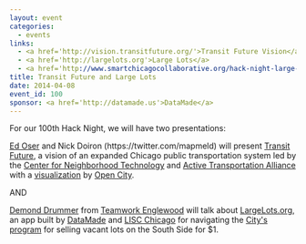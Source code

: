 ```yaml
---
layout: event
categories: 
  - events
links:
  - <a href='http://vision.transitfuture.org/'>Transit Future Vision</a>
  - <a href='http://largelots.org'>Large Lots</a>
  - <a href='http://www.smartchicagocollaborative.org/hack-night-large-lots/'>Hack Night Live: Transit Future and LargeLots.org</a>
title: Transit Future and Large Lots
date: 2014-04-08
event_id: 100
sponsor: <a href='http://datamade.us'>DataMade</a>
---
```


<p>For our 100th Hack Night, we will have two presentations:</p><p><a href='http://www.linkedin.com/pub/edward-oser/34/83b/552'>Ed Oser</a> and Nick Doiron (https://twitter.com/mapmeld) will present <a href='http://transitfuture.org/'>Transit Future</a>, a vision of an expanded Chicago public transportation system led by the <a href='http://www.cnt.org/'>Center for Neighborhood Technology</a> and <a href='http://www.activetrans.org/'>Active Transportation Alliance</a> with a <a href='http://vision.transitfuture.org/'>visualization</a> by <a href='http://opencityapps.org/'>Open City</a>.</p><p>AND</p><p><a href='https://twitter.com/citizendrummer'>Demond Drummer</a> from <a href='http://www.teamworkenglewood.org/index.html'>Teamwork Englewood</a> will talk about <a href='http://largelots.org'>LargeLots.org</a>, an app built by <a href='http://datamade.us/'>DataMade</a> and <a href='http://www.lisc-chicago.org/index.html'>LISC Chicago</a> for navigating the <a href='http://www.cityofchicago.org/city/en/depts/dcd/supp_info/large-lot-program.html'>City's program</a> for selling vacant lots on the South Side for $1.</p>
